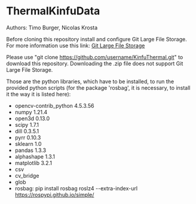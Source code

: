 # ThermalKinfuData

Authors: Timo Burger, Nicolas Krosta

Before cloning this repository install and configure Git Large File Storage. For more information use this link: [Git Large File Storage](https://docs.github.com/en/repositories/working-with-files/managing-large-files/configuring-git-large-file-storage)

Please use "git clone https://github.com/username/KinfuThermal.git" to download this repository. Downloading the .zip file does not support Git Large File Storage.

Those are the python libraries, which have to be installed, to run the provided python scripts (for the package 'rosbag', it is necessary, to install it the way it is listed here):

- opencv-contrib_python 4.5.3.56
- numpy 1.21.4
- open3d 0.13.0
- scipy 1.7.1
- dill 0.3.5.1
- pyrr 0.10.3
- sklearn 1.0
- pandas 1.3.3
- alphashape 1.3.1
- matplotlib 3.2.1
- csv
- cv_bridge
- glob
- rosbag: pip install rosbag roslz4 --extra-index-url https://rospypi.github.io/simple/
